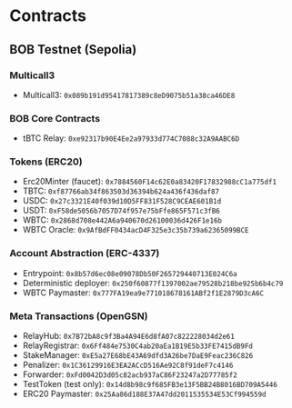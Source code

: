 # Contracts

## BOB Testnet (Sepolia)

### Multicall3

- Multicall3: `0x089b191d95417817389c8eD9075b51a38ca46DE8`

### BOB Core Contracts

- tBTC Relay: `0xe92317b90E4Ee2a97933d774C7088c32A9AABC6D`

### Tokens (ERC20)

- Erc20Minter (faucet): `0x7884560F14c62E0a83420F17832988cC1a775df1`
- TBTC: `0xf87766ab34f863503d36394b624a436f436daf87`
- USDC: `0x27c3321E40f039d10D5FF831F528C9CEAE601B1d`
- USDT: `0xF58de5056b7057D74f957e75bFfe865F571c3fB6`
- WBTC: `0x2868d708e442A6a940670d26100036d426F1e16b`
- WBTC Oracle: `0x9AfBdFF0434acD4F325e3c35b739a62365099BCE`

### Account Abstraction (ERC-4337)

- Entrypoint: `0x8b57d6ec08e09078Db50F265729440713E024C6a`
- Deterministic deployer: `0x250f60877f1397002ae79528b218be925b6b4c79`
- WBTC Paymaster: `0x777FA19ea9e771018678161ABf2f1E2879D3cA6C`

### Meta Transactions (OpenGSN)

- RelayHub: `0x7B72bA8c9f3Ba4A94E6d8fA07c822228034d2e61`
- RelayRegistrar: `0x6Ff484e7530C4ab20aEa1B19E5b33FE7415dB9Fd`
- StakeManager: `0xE5a27E68bE43A69dfd3A26be7DaE9Feac236C826`
- Penalizer: `0x1C36129916E3EA2ACcD516Ae92C8f91deF7c4146`
- Forwarder: `0xFd0042D3d05c82acb937aC86F23247a2D77785f2`
- TestToken (test only): `0x14d8b98c9f685FB3e13F5BB24B8016BD709A5446`
- ERC20 Paymaster: `0x25Aa86d188E37A47dd2011535534E53Cf994559d`